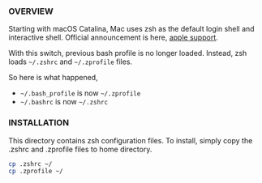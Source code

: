 ### OVERVIEW

Starting with macOS Catalina, Mac uses zsh as the default login shell and interactive shell.
Official announcement is here, [apple support](https://support.apple.com/en-us/HT208050).

With this switch, previous bash profile is no longer loaded. Instead, zsh loads `~/.zshrc` and `~/.zprofile` files. 

So here is what happened,
- `~/.bash_profile` is now `~/.zprofile`
- `~/.bashrc` is now `~/.zshrc` 


### INSTALLATION
This directory contains zsh configuration files. To install, simply copy the .zshrc and .zprofile files to home directory.

```bash
cp .zshrc ~/
cp .zprofile ~/
```

